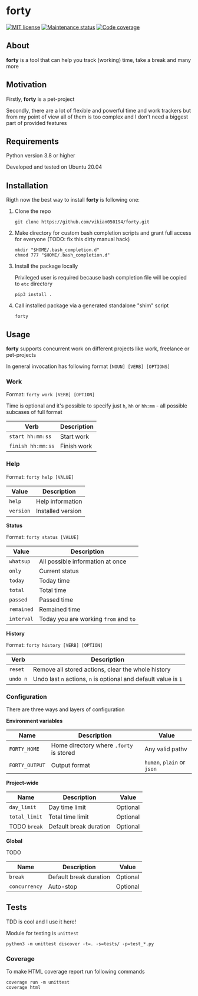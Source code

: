 # forty

[![MIT license][license-badge]][license-url]
[![Maintenance status][status-badge]][status-url]
[![Code coverage][coverage-badge]][coverage-url]

## About

**forty** is a tool that can help you track (working) time, take a break and many more

## Motivation

Firstly, **forty** is a pet-project

Secondly, there are a lot of flexible and powerful time and work trackers but from my point of view all of them is too complex and I don't need a biggest part of provided features

## Requirements

Python version 3.8 or higher

Developed and tested on Ubuntu 20.04

## Installation

Rigth now the best way to install **forty** is following one:
1. Clone the repo
    ```
    git clone https://github.com/vikian050194/forty.git
    ```
2. Make directory for custom bash completion scripts and grant full access for everyone (TODO: fix this dirty manual hack)
    ```
    mkdir "$HOME/.bash_completion.d"
    chmod 777 "$HOME/.bash_completion.d"
    ```
3. Install the package locally

   Privileged user is required because bash completion file will be copied to `etc` directory
    ```
    pip3 install .
    ```
4. Call installed package via a generated standalone "shim" script
    ```
    forty
    ```

## Usage

**forty** supports concurrent work on different projects like work, freelance or pet-projects

In general invocation has following format `[NOUN] [VERB] [OPTIONS]`

### Work

Format: `forty work [VERB] [OPTION]`

Time is optional and it's possible to specify just `h`, `hh` or `hh:mm` - all possible subcases of full format

| Verb | Description |
| --- | --- |
| `start hh:mm:ss` | Start work |
| `finish hh:mm:ss` | Finish work |

### Help

Format: `forty help [VALUE]`

| Value | Description |
| --- | --- |
| `help` | Help information |
| `version` | Installed version |

**Status**

Format: `forty status [VALUE]`

| Value | Description |
| --- | --- |
| `whatsup` | All possible information at once |
| `only` | Current status |
| `today` | Today time |
| `total` | Total time |
| `passed` | Passed time |
| `remained` | Remained time |
| `interval` | Today you are working `from` and `to` |

**History**

Format: `forty history [VERB] [OPTION]`

| Verb | Description |
| --- | --- |
| `reset` | Remove all stored actions, clear the whole history |
| `undo n` | Undo last `n` actions, `n` is optional and default value is `1` |

### Configuration

There are three ways and layers of configuration

**Environment variables**

| Name | Description | Value |
| --- | --- | --- |
| `FORTY_HOME` | Home directory where `.forty` is stored | Any valid pathv|
| `FORTY_OUTPUT` | Output format | `human`, `plain` or `json` |

**Project-wide**

| Name | Description | Value |
| --- | --- | --- |
| `day_limit` | Day time limit | Optional |
| `total_limit` | Total time limit | Optional |
| TODO `break` | Default break duration | Optional |

**Global**

TODO

| Name | Description | Value |
| --- | --- | --- |
| `break` | Default break duration | Optional |
| `concurrency` | Auto-stop | Optional |

## Tests

TDD is cool and I use it here!

Module for testing is `unittest`

```
python3 -m unittest discover -t=. -s=tests/ -p=test_*.py
```

### Coverage

To make HTML coverage report run following commands

```
coverage run -m unittest
coverage html
```


[status-url]: https://github.com/vikian050194/forty/pulse
[status-badge]: https://img.shields.io/github/last-commit/vikian050194/forty.svg

[license-url]: https://github.com/vikian050194/forty/blob/master/LICENSE
[license-badge]: https://img.shields.io/github/license/vikian050194/forty.svg

[coverage-url]: https://codecov.io/gh/vikian050194/forty
[coverage-badge]: https://img.shields.io/codecov/c/github/vikian050194/forty
